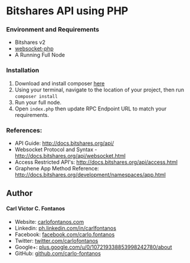 # Bitshares API using PHP

### Environment and Requirements
+ Bitshares v2
+ [websocket-php](https://github.com/Textalk/websocket-php)
+ A Running Full Node

### Installation
1. Download and install composer [here](https://getcomposer.org/download/)
2. Using your terminal, navigate to the location of your project, then run `composer install` 
3. Run your full node.
4. Open `index.php` then update RPC Endpoint URL to match your requirements. 

### References:
+ API Guide: http://docs.bitshares.org/api/
+ Websocket Protocol and Syntax - http://docs.bitshares.org/api/websocket.html 
+ Access Restricted API's: http://docs.bitshares.org/api/access.html
+ Graphene App Method Reference: http://docs.bitshares.org/development/namespaces/app.html

## Author
#### Carl Victor C. Fontanos
+ Website: [carlofontanos.com](http://www.carlofontanos.com)
+ Linkedin: [ph.linkedin.com/in/carlfontanos](http://ph.linkedin.com/in/carlfontanos)
+ Facebook: [facebook.com/carlo.fontanos](http://facebook.com/carlo.fontanos)
+ Twitter: [twitter.com/carlofontanos](http://twitter.com/carlofontanos)
+ Google+: [plus.google.com/u/0/107219338853998242780/about](https://plus.google.com/u/0/107219338853998242780/about)
+ GitHub: [github.com/carlo-fontanos](https://github.com/carlo-fontanos)